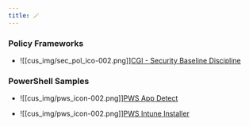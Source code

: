 ```yaml
---
title: 🪄
---
```

### Policy Frameworks
- ![[cus_img/sec_pol_ico-002.png]][CGI - Security Baseline Discipline](Policy%20Frameworks/CGI%20-%20Security%20Baseline%20Discipline)

### PowerShell Samples
- ![[cus_img/pws_icon-002.png]][PWS App Detect](PowerShell_Public/PWS_Detect_installed_app.md)
* ![[cus_img/pws_icon-002.png]][PWS Intune Installer](PowerShell_Public/InTune%20Installer%20Script)

<!----### Troubleshooting
 🚧 [Troubleshooting and FAQ](notes/troubleshooting.md)
- 🐛 [Submit an Issue](https://github.com/jackyzha0/quartz/issues)
- 👀 [Discord Community](https://discord.gg/cRFFHYye7t)--->
